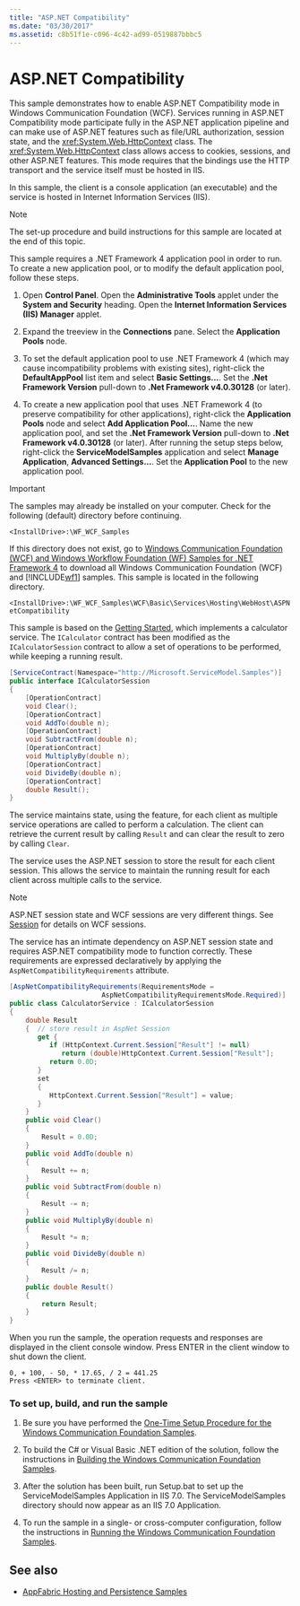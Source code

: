 ```yaml
---
title: "ASP.NET Compatibility"
ms.date: "03/30/2017"
ms.assetid: c8b51f1e-c096-4c42-ad99-0519887bbbc5
---
```

# ASP.NET Compatibility

This sample demonstrates how to enable ASP.NET Compatibility mode in Windows Communication Foundation (WCF). Services running in ASP.NET Compatibility mode participate fully in the ASP.NET application pipeline and can make use of ASP.NET features such as file/URL authorization, session state, and the <xref:System.Web.HttpContext> class. The <xref:System.Web.HttpContext> class allows access to cookies, sessions, and other ASP.NET features. This mode requires that the bindings use the HTTP transport and the service itself must be hosted in IIS.

In this sample, the client is a console application (an executable) and the service is hosted in Internet Information Services (IIS).

> [!NOTE]
> The set-up procedure and build instructions for this sample are located at the end of this topic.

This sample requires a .NET Framework 4 application pool in order to run. To create a new application pool, or to modify the default application pool, follow these steps.

1. Open **Control Panel**.  Open the **Administrative Tools** applet under the **System and Security** heading. Open the **Internet Information Services (IIS) Manager** applet.

2. Expand the treeview in the **Connections** pane. Select the **Application Pools** node.

3. To set the default application pool to use .NET Framework 4 (which may cause incompatibility problems with existing sites), right-click the **DefaultAppPool** list item and select **Basic Settings…**. Set the **.Net Framework Version** pull-down to **.Net Framework v4.0.30128** (or later).

4. To create a new application pool that uses .NET Framework 4 (to preserve compatibility for other applications), right-click the **Application Pools** node and select **Add Application Pool…**. Name the new application pool, and set the **.Net Framework Version** pull-down to **.Net Framework v4.0.30128** (or later). After running the setup steps below, right-click the **ServiceModelSamples** application and select **Manage Application**, **Advanced Settings…**. Set the **Application Pool** to the new application pool.

> [!IMPORTANT]
> The samples may already be installed on your computer. Check for the following (default) directory before continuing.
>
> `<InstallDrive>:\WF_WCF_Samples`
>
> If this directory does not exist, go to [Windows Communication Foundation (WCF) and Windows Workflow Foundation (WF) Samples for .NET Framework 4](https://www.microsoft.com/download/details.aspx?id=21459) to download all Windows Communication Foundation (WCF) and [!INCLUDE[wf1](../../../../includes/wf1-md.md)] samples. This sample is located in the following directory.
>
> `<InstallDrive>:\WF_WCF_Samples\WCF\Basic\Services\Hosting\WebHost\ASPNetCompatibility`

This sample is based on the [Getting Started](getting-started-sample.md), which implements a calculator service. The `ICalculator` contract has been modified as the `ICalculatorSession` contract to allow a set of operations to be performed, while keeping a running result.

```csharp
[ServiceContract(Namespace="http://Microsoft.ServiceModel.Samples")]
public interface ICalculatorSession
{
    [OperationContract]
    void Clear();
    [OperationContract]
    void AddTo(double n);
    [OperationContract]
    void SubtractFrom(double n);
    [OperationContract]
    void MultiplyBy(double n);
    [OperationContract]
    void DivideBy(double n);
    [OperationContract]
    double Result();
}
```

The service maintains state, using the feature, for each client as multiple service operations are called to perform a calculation. The client can retrieve the current result by calling `Result` and can clear the result to zero by calling `Clear`.

The service uses the ASP.NET session to store the result for each client session. This allows the service to maintain the running result for each client across multiple calls to the service.

> [!NOTE]
> ASP.NET session state and WCF sessions are very different things. See [Session](session.md) for details on WCF sessions.

The service has an intimate dependency on ASP.NET session state and requires ASP.NET compatibility mode to function correctly. These requirements are expressed declaratively by applying the `AspNetCompatibilityRequirements` attribute.

```csharp
[AspNetCompatibilityRequirements(RequirementsMode =
                       AspNetCompatibilityRequirementsMode.Required)]
public class CalculatorService : ICalculatorSession
{
    double Result
    {  // store result in AspNet Session
       get {
          if (HttpContext.Current.Session["Result"] != null)
             return (double)HttpContext.Current.Session["Result"];
          return 0.0D;
       }
       set
       {
          HttpContext.Current.Session["Result"] = value;
       }
    }
    public void Clear()
    {
        Result = 0.0D;
    }
    public void AddTo(double n)
    {
        Result += n;
    }
    public void SubtractFrom(double n)
    {
        Result -= n;
    }
    public void MultiplyBy(double n)
    {
        Result *= n;
    }
    public void DivideBy(double n)
    {
        Result /= n;
    }
    public double Result()
    {
        return Result;
    }
}
```

When you run the sample, the operation requests and responses are displayed in the client console window. Press ENTER in the client window to shut down the client.

```output
0, + 100, - 50, * 17.65, / 2 = 441.25
Press <ENTER> to terminate client.
```

### To set up, build, and run the sample

1. Be sure you have performed the [One-Time Setup Procedure for the Windows Communication Foundation Samples](one-time-setup-procedure-for-the-wcf-samples.md).

2. To build the C# or Visual Basic .NET edition of the solution, follow the instructions in [Building the Windows Communication Foundation Samples](building-the-samples.md).

3. After the solution has been built, run Setup.bat to set up the ServiceModelSamples Application in IIS 7.0. The ServiceModelSamples directory should now appear as an IIS 7.0 Application.

4. To run the sample in a single- or cross-computer configuration, follow the instructions in [Running the Windows Communication Foundation Samples](running-the-samples.md).

## See also

- [AppFabric Hosting and Persistence Samples](https://docs.microsoft.com/previous-versions/appfabric/ff383418(v=azure.10))
